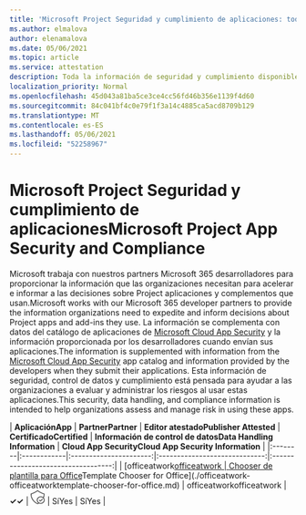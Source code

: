 ```yaml
---
title: 'Microsoft Project Seguridad y cumplimiento de aplicaciones: todas las aplicaciones'
ms.author: elmalova
author: elenamalova
ms.date: 05/06/2021
ms.topic: article
ms.service: attestation
description: Toda la información de seguridad y cumplimiento disponible para todas Microsoft Project aplicaciones.
localization_priority: Normal
ms.openlocfilehash: 45d043a81ba5ce3ce4cc56fd46b356e1139f4d60
ms.sourcegitcommit: 84c041bf4c0e79f1f3a14c4885ca5acd8709b129
ms.translationtype: MT
ms.contentlocale: es-ES
ms.lasthandoff: 05/06/2021
ms.locfileid: "52258967"
---
```

# <a name="microsoft-project-app-security-and-compliance"></a><span data-ttu-id="b0565-103">Microsoft Project Seguridad y cumplimiento de aplicaciones</span><span class="sxs-lookup"><span data-stu-id="b0565-103">Microsoft Project App Security and Compliance</span></span>

<span data-ttu-id="b0565-104">Microsoft trabaja con nuestros partners Microsoft 365 desarrolladores para proporcionar la información que las organizaciones necesitan para acelerar e informar a las decisiones sobre Project aplicaciones y complementos que usan.</span><span class="sxs-lookup"><span data-stu-id="b0565-104">Microsoft works with our Microsoft 365 developer partners to provide the information organizations need to expedite and inform decisions about Project apps and add-ins they use.</span></span> <span data-ttu-id="b0565-105">La información se complementa con datos del catálogo de aplicaciones de [Microsoft Cloud App Security](https://www.microsoft.com/en-us/enterprise-mobility-security/cloud-app-security) y la información proporcionada por los desarrolladores cuando envían sus aplicaciones.</span><span class="sxs-lookup"><span data-stu-id="b0565-105">The information is supplemented with information from the [Microsoft Cloud App Security](https://www.microsoft.com/en-us/enterprise-mobility-security/cloud-app-security) app catalog and information provided by the developers when they submit their applications.</span></span> <span data-ttu-id="b0565-106">Esta información de seguridad, control de datos y cumplimiento está pensada para ayudar a las organizaciones a evaluar y administrar los riesgos al usar estas aplicaciones.</span><span class="sxs-lookup"><span data-stu-id="b0565-106">This security, data handling, and compliance information is intended to help organizations assess and manage risk in using these apps.</span></span>

| <span data-ttu-id="b0565-107">**Aplicación**</span><span class="sxs-lookup"><span data-stu-id="b0565-107">**App**</span></span> | <span data-ttu-id="b0565-108">**Partner**</span><span class="sxs-lookup"><span data-stu-id="b0565-108">**Partner**</span></span> | <span data-ttu-id="b0565-109">**Editor atestado**</span><span class="sxs-lookup"><span data-stu-id="b0565-109">**Publisher Attested**</span></span> | <span data-ttu-id="b0565-110">**Certificado**</span><span class="sxs-lookup"><span data-stu-id="b0565-110">**Certified**</span></span> | <span data-ttu-id="b0565-111">**Información de control de datos**</span><span class="sxs-lookup"><span data-stu-id="b0565-111">**Data Handling Information**</span></span> | <span data-ttu-id="b0565-112">**Cloud App Security**</span><span class="sxs-lookup"><span data-stu-id="b0565-112">**Cloud App Security Information**</span></span> |
|:--------|:------------|:----------------------:|:-----------------------------:|:----------------------------------:|
| <span data-ttu-id="b0565-113">[officeatwork</span><span class="sxs-lookup"><span data-stu-id="b0565-113">[officeatwork</span></span> | <span data-ttu-id="b0565-114">Chooser de plantilla para Office](./officeatwork-officeatworktemplate-chooser-for-office.md)</span><span class="sxs-lookup"><span data-stu-id="b0565-114">Template Chooser for Office](./officeatwork-officeatworktemplate-chooser-for-office.md)</span></span> | <span data-ttu-id="b0565-115">officeatwork</span><span class="sxs-lookup"><span data-stu-id="b0565-115">officeatwork</span></span> | <span data-ttu-id="b0565-116">**✓**</span><span class="sxs-lookup"><span data-stu-id="b0565-116">**✓**</span></span> | <img alt="Certified application badge" src="../media/certified-badge.png" height="25" width="25" /> | <span data-ttu-id="b0565-117">Sí</span><span class="sxs-lookup"><span data-stu-id="b0565-117">Yes</span></span> | <span data-ttu-id="b0565-118">Sí</span><span class="sxs-lookup"><span data-stu-id="b0565-118">Yes</span></span> |
